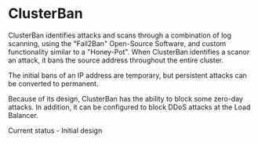 # ClusterBan

ClusterBan identifies attacks and scans through a combination of log scanning, using the "Fail2Ban" Open-Source Software, and custom functionality similar to a "Honey-Pot".  When ClusterBan identifies a scanor an attack, it bans the source address throughout the entire cluster.

The initial bans of an IP address are temporary, but persistent attacks can be converted to permanent.

Because of its design, ClusterBan has the ability to block some zero-day attacks.  In addition, it can be configured to block DDoS attacks at the Load Balancer.

Current status - Initial design
